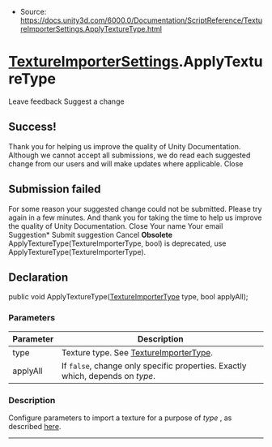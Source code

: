* Source: https://docs.unity3d.com/6000.0/Documentation/ScriptReference/TextureImporterSettings.ApplyTextureType.html

#  [TextureImporterSettings](https://docs.unity3d.com/6000.0/Documentation/ScriptReference/TextureImporterSettings.html).ApplyTextureType
Leave feedback
Suggest a change
## Success!
Thank you for helping us improve the quality of Unity Documentation. Although we cannot accept all submissions, we do read each suggested change from our users and will make updates where applicable.
Close
## Submission failed
For some reason your suggested change could not be submitted. Please <a>try again</a> in a few minutes. And thank you for taking the time to help us improve the quality of Unity Documentation.
Close
Your name Your email Suggestion* Submit suggestion
Cancel
**Obsolete** ApplyTextureType(TextureImporterType, bool) is deprecated, use ApplyTextureType(TextureImporterType).
## Declaration
public void ApplyTextureType([TextureImporterType](https://docs.unity3d.com/6000.0/Documentation/ScriptReference/TextureImporterType.html) type, bool applyAll); 
### Parameters
Parameter | Description  
---|---  
type | Texture type. See [TextureImporterType](https://docs.unity3d.com/6000.0/Documentation/ScriptReference/TextureImporterType.html).  
applyAll | If `false`, change only specific properties. Exactly which, depends on _type_.  
### Description
Configure parameters to import a texture for a purpose of _type_ , as described [here](https://docs.unity3d.com/6000.0/Documentation/ScriptReference/TextureImporterType.html).
* * *
